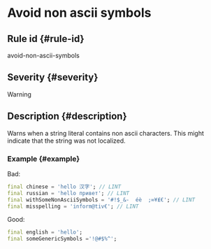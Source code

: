 # Avoid non ascii symbols

## Rule id {#rule-id}

avoid-non-ascii-symbols

## Severity {#severity}

Warning

## Description {#description}

Warns when a string literal contains non ascii characters. This might indicate that the string was not localized.

### Example {#example}

Bad:

```dart
final chinese = 'hello 汉字'; // LINT
final russian = 'hello привет'; // LINT
final withSomeNonAsciiSymbols = '#!$_&-  éè  ;∞¥₤€'; // LINT
final misspelling = 'inform@tiv€'; // LINT
```

Good:

```dart
final english = 'hello';
final someGenericSymbols ='!@#$%^';
```
